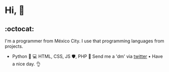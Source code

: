 # Hi, 👋
## :octocat:

I'm a programmer from México City. 
I use that programming languages from projects.
* Python 🥃 💻 HTML, CSS, JS 🛡, PHP 🐘
Send me a 'dm' via [twitter](https://twitter.com/mau_restor) • Have a nice day. 👌
